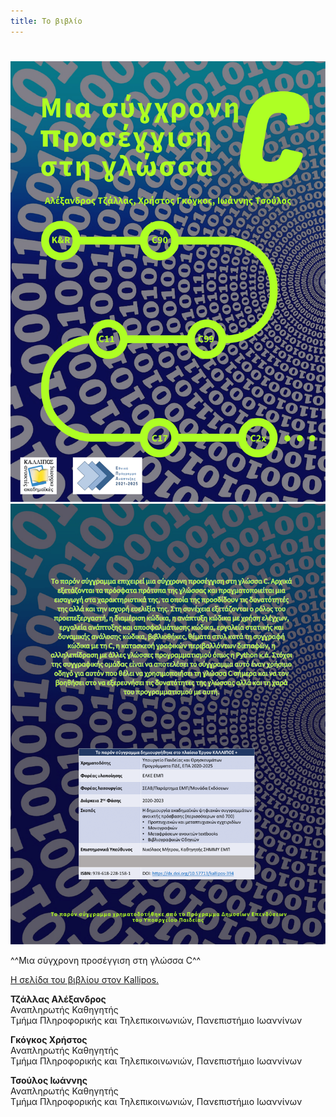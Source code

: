 ```yaml
---
title: Το βιβλίο 
---
```

# 

![frontcover.png](src/images/frontcover.png)
![backcover.png](src/images/backcover.png)


^^Μια σύγχρονη προσέγγιση στη γλώσσα C^^


<a href="https://repository.kallipos.gr/handle/11419/11683" target="_blank">Η σελίδα του βιβλίου στον Kallipos.</a>



__Τζάλλας Αλέξανδρος__  
Αναπληρωτής Καθηγητής  
Τμήμα Πληροφορικής και Τηλεπικοινωνιών, Πανεπιστήμιο Ιωαννίνων  


__Γκόγκος Χρήστος__  
Αναπληρωτής Καθηγητής  
Τμήμα Πληροφορικής και Τηλεπικοινωνιών, Πανεπιστήμιο Ιωαννίνων    
  
  
__Τσούλος Ιωάννης__  
Αναπληρωτής Καθηγητής  
Τμήμα Πληροφορικής και Τηλεπικοινωνιών, Πανεπιστήμιο Ιωαννίνων